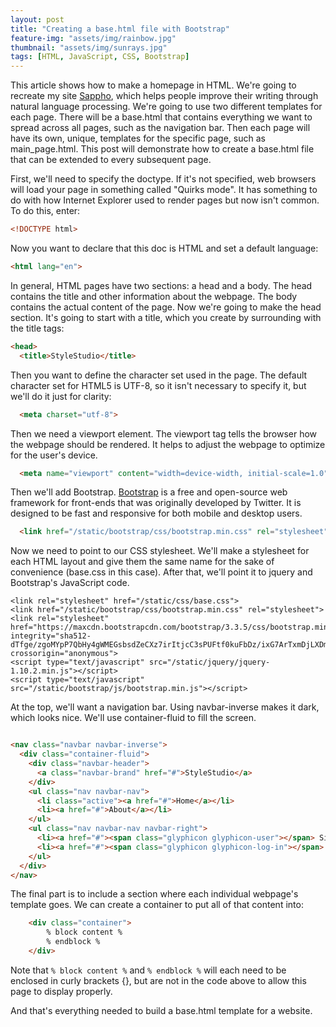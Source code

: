 ```yaml
---
layout: post
title: "Creating a base.html file with Bootstrap"
feature-img: "assets/img/rainbow.jpg"
thumbnail: "assets/img/sunrays.jpg"
tags: [HTML, JavaScript, CSS, Bootstrap]
---
```

This article shows how to make a homepage in HTML. We're going to recreate my site [Sappho](https://sappho.pythonanywhere.com/), which helps people improve their writing through natural language processing.<!--more--> We're going to use two different templates for each page. There will be a base.html that contains everything we want to spread across all pages, such as the navigation bar. Then each page will have its own, unique, templates for the specific page, such as main_page.html. This post will demonstrate how to create a base.html file that can be extended to every subsequent page.

First, we'll need to specify the doctype. If it's not specified, web browsers will load your page in something called "Quirks mode". It has something to do with how Internet Explorer used to render pages but now isn't common. To do this, enter:

``` html
<!DOCTYPE html>
```

Now you want to declare that this doc is HTML and set a default language:

``` html
<html lang="en">
```

In general, HTML pages have two sections: a head and a body. The head contains the title and other information about the webpage. The body contains the actual content of the page. Now we're going to make the head section. It's going to start with a title, which you create by surrounding with the title tags:

``` html
<head>
  <title>StyleStudio</title>
```

Then you want to define the character set used in the page. The default character set for HTML5 is UTF-8, so it isn't necessary to specify it, but we'll do it just for clarity:

``` html
  <meta charset="utf-8">
```
Then we need a viewport element. The viewport tag tells the browser how the webpage should be rendered. It helps to adjust the webpage to optimize for the user's device.

``` html
  <meta name="viewport" content="width=device-width, initial-scale=1.0">
```

Then we'll add Bootstrap. [Bootstrap](https://getbootstrap.com/) is a free and open-source web framework for front-ends that was originally developed by Twitter. It is designed to be fast and responsive for both mobile and desktop users.

``` html
  <link href="/static/bootstrap/css/bootstrap.min.css" rel="stylesheet">
```

Now we need to point to our CSS stylesheet. We'll make a stylesheet for each HTML layout and give them the same name for the sake of convenience (base.css in this case). After that, we'll point it to jquery and Bootstrap's JavaScript code.

    <link rel="stylesheet" href="/static/css/base.css">
    <link href="/static/bootstrap/css/bootstrap.min.css" rel="stylesheet">
    <link rel="stylesheet" href="https://maxcdn.bootstrapcdn.com/bootstrap/3.3.5/css/bootstrap.min.css" integrity="sha512-dTfge/zgoMYpP7QbHy4gWMEGsbsdZeCXz7irItjcC3sPUFtf0kuFbDz/ixG7ArTxmDjLXDmezHubeNikyKGVyQ==" crossorigin="anonymous">
    <script type="text/javascript" src="/static/jquery/jquery-1.10.2.min.js"></script>
    <script type="text/javascript" src="/static/bootstrap/js/bootstrap.min.js"></script>

At the top, we'll want a navigation bar. Using navbar-inverse makes it dark, which looks nice. We'll use container-fluid to fill the screen.
``` html

<nav class="navbar navbar-inverse">
  <div class="container-fluid">
    <div class="navbar-header">
      <a class="navbar-brand" href="#">StyleStudio</a>
    </div>
    <ul class="nav navbar-nav">
      <li class="active"><a href="#">Home</a></li>
      <li><a href="#">About</a></li>
    </ul>
    <ul class="nav navbar-nav navbar-right">
      <li><a href="#"><span class="glyphicon glyphicon-user"></span> Sign Up</a></li>
      <li><a href="#"><span class="glyphicon glyphicon-log-in"></span> Login</a></li>
    </ul>
  </div>
</nav>

```

The final part is to include a section where each individual webpage's template goes. We can create a container to put all of that content into:
``` html
    <div class="container">
        % block content %
        % endblock %
    </div>
```

Note that `% block content %` and `% endblock %` will each need to be enclosed in curly brackets {}, but are not in the code above to allow this page to display properly.

And that's everything needed to build a base.html template for a website.